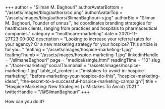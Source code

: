 +++
author = "Sliman M. Baghouri"
authorAvatarBottom = "/assets/images/blog/authors/cc.png"
authorAvatarTop = "/assets/images/blog/authors/SlimanBaghouri-s.jpg"
authorBio = "Sliman M. Baghouri, Founder of unnus™, he coordinates branding strategies for healthcare clients, ranging from practices and hospitals to pharmaceutical companies."
category = "healthcare-marketing"
date = 2020-11-27T23:00:00Z
description = "Looking to increase your referral rates for your agency? Or a new marketing strategy for your hospice? This article is for you. "
featImg = "/assets/images/hospice-marketing-1.jpg"
featImgThumb = "/assets/images/hospice-marketing-1.jpg"
linkedinHandle = "/slimaneBaghouri"
page = "medical/single.html"
readingTime = "10"
slug = "/facer-marketing"
socialThumbnail = "/assets/images/hospice-marketing-1.jpg"
table_of_content = ["mistakes-to-avoid-in-hospice-marketing", "before-marketing-your-hospice-do-this", "hospice-marketing-ideas", "the-secret-to-a-successful-hospice-marketing-campaign"]
title = "Hospice Marketing: New Strategies (+ Mistakes To Avoid) 2021 "
twitterHandle = "/@SlimanBaghouri"
+++

How can you do it?
